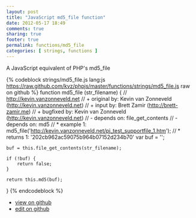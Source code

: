 ```yaml
---
layout: post
title: "JavaScript md5_file function"
date: 2012-05-17 18:49
comments: true
sharing: true
footer: true
permalink: functions/md5_file
categories: [ strings, functions ]
---
```

A JavaScript equivalent of PHP's md5_file
<!-- more -->
{% codeblock strings/md5_file.js lang:js https://raw.github.com/kvz/phpjs/master/functions/strings/md5_file.js raw on github %}
function md5_file (str_filename) {
    // http://kevin.vanzonneveld.net
    // +   original by: Kevin van Zonneveld (http://kevin.vanzonneveld.net)
    // +      input by: Brett Zamir (http://brett-zamir.me)
    // +   bugfixed by: Kevin van Zonneveld (http://kevin.vanzonneveld.net)
    // -    depends on: file_get_contents
    // -    depends on: md5
    // *     example 1: md5_file('http://kevin.vanzonneveld.net/pj_test_supportfile_1.htm');
    // *     returns 1: '202cb962ac59075b964b07152d234b70'
    var buf = '';

    buf = this.file_get_contents(str_filename);

    if (!buf) {
        return false;
    }

    return this.md5(buf);
}
{% endcodeblock %}
<ul>
 <li><a href="https://github.com/kvz/phpjs/blob/master/functions/strings/md5_file.js">view on github</a></li>
 <li><a href="https://github.com/kvz/phpjs/edit/master/functions/strings/md5_file.js">edit on github</a></li>
</ul>
